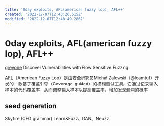 ```yaml
---
title: '0day exploits, AFL(american fuzzy lop), AFL++'
created: '2022-12-07T12:43:26.515Z'
modified: '2022-12-07T12:48:49.286Z'
---
```


# 0day exploits, AFL(american fuzzy lop), AFL++

[greyone](https://blog.csdn.net/Eastmount/article/details/107825286) Discover Vulnerabilities with Flow Sensitive Fuzzing

[AFL](https://github.com/google/afl)（American Fuzzy Lop）是由安全研究员Michał Zalewski（@lcamtuf）开发的一款基于覆盖引导（Coverage-guided）的模糊测试工具，它通过记录输入样本的代码覆盖率，从而调整输入样本以提高覆盖率，增加发现漏洞的概率

## seed generation

Skyfire (CFG grammar)
Learn&Fuzz、GAN、Neuzz
